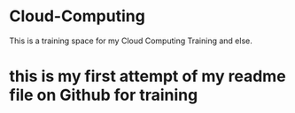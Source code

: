 # Cloud-Computing
This is a training space for my Cloud Computing Training and else.

# this is my first attempt of my readme file on Github for training
